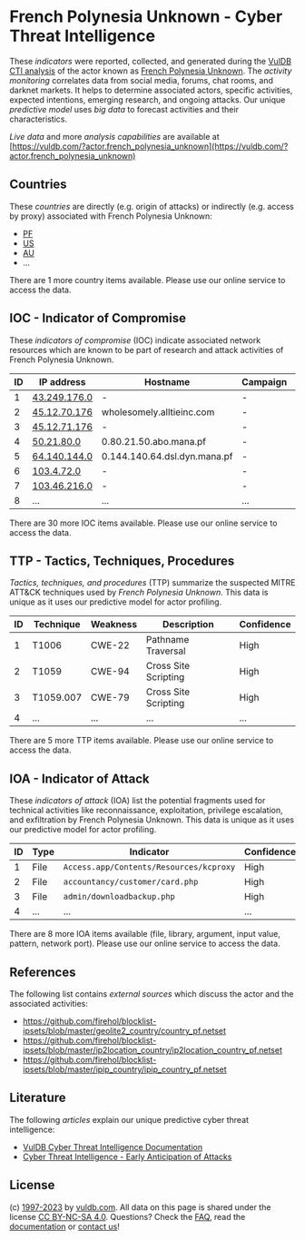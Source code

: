 # French Polynesia Unknown - Cyber Threat Intelligence

These _indicators_ were reported, collected, and generated during the [VulDB CTI analysis](https://vuldb.com/?kb.cti) of the actor known as [French Polynesia Unknown](https://vuldb.com/?actor.french_polynesia_unknown). The _activity monitoring_ correlates data from social media, forums, chat rooms, and darknet markets. It helps to determine associated actors, specific activities, expected intentions, emerging research, and ongoing attacks. Our unique _predictive model_ uses _big data_ to forecast activities and their characteristics.

_Live data_ and more _analysis capabilities_ are available at [https://vuldb.com/?actor.french_polynesia_unknown](https://vuldb.com/?actor.french_polynesia_unknown)

## Countries

These _countries_ are directly (e.g. origin of attacks) or indirectly (e.g. access by proxy) associated with French Polynesia Unknown:

* [PF](https://vuldb.com/?country.pf)
* [US](https://vuldb.com/?country.us)
* [AU](https://vuldb.com/?country.au)
* ...

There are 1 more country items available. Please use our online service to access the data.

## IOC - Indicator of Compromise

These _indicators of compromise_ (IOC) indicate associated network resources which are known to be part of research and attack activities of French Polynesia Unknown.

ID | IP address | Hostname | Campaign | Confidence
-- | ---------- | -------- | -------- | ----------
1 | [43.249.176.0](https://vuldb.com/?ip.43.249.176.0) | - | - | High
2 | [45.12.70.176](https://vuldb.com/?ip.45.12.70.176) | wholesomely.alltieinc.com | - | High
3 | [45.12.71.176](https://vuldb.com/?ip.45.12.71.176) | - | - | High
4 | [50.21.80.0](https://vuldb.com/?ip.50.21.80.0) | 0.80.21.50.abo.mana.pf | - | High
5 | [64.140.144.0](https://vuldb.com/?ip.64.140.144.0) | 0.144.140.64.dsl.dyn.mana.pf | - | High
6 | [103.4.72.0](https://vuldb.com/?ip.103.4.72.0) | - | - | High
7 | [103.46.216.0](https://vuldb.com/?ip.103.46.216.0) | - | - | High
8 | ... | ... | ... | ...

There are 30 more IOC items available. Please use our online service to access the data.

## TTP - Tactics, Techniques, Procedures

_Tactics, techniques, and procedures_ (TTP) summarize the suspected MITRE ATT&CK techniques used by _French Polynesia Unknown_. This data is unique as it uses our predictive model for actor profiling.

ID | Technique | Weakness | Description | Confidence
-- | --------- | -------- | ----------- | ----------
1 | T1006 | CWE-22 | Pathname Traversal | High
2 | T1059 | CWE-94 | Cross Site Scripting | High
3 | T1059.007 | CWE-79 | Cross Site Scripting | High
4 | ... | ... | ... | ...

There are 5 more TTP items available. Please use our online service to access the data.

## IOA - Indicator of Attack

These _indicators of attack_ (IOA) list the potential fragments used for technical activities like reconnaissance, exploitation, privilege escalation, and exfiltration by French Polynesia Unknown. This data is unique as it uses our predictive model for actor profiling.

ID | Type | Indicator | Confidence
-- | ---- | --------- | ----------
1 | File | `Access.app/Contents/Resources/kcproxy` | High
2 | File | `accountancy/customer/card.php` | High
3 | File | `admin/downloadbackup.php` | High
4 | ... | ... | ...

There are 8 more IOA items available (file, library, argument, input value, pattern, network port). Please use our online service to access the data.

## References

The following list contains _external sources_ which discuss the actor and the associated activities:

* https://github.com/firehol/blocklist-ipsets/blob/master/geolite2_country/country_pf.netset
* https://github.com/firehol/blocklist-ipsets/blob/master/ip2location_country/ip2location_country_pf.netset
* https://github.com/firehol/blocklist-ipsets/blob/master/ipip_country/ipip_country_pf.netset

## Literature

The following _articles_ explain our unique predictive cyber threat intelligence:

* [VulDB Cyber Threat Intelligence Documentation](https://vuldb.com/?kb.cti)
* [Cyber Threat Intelligence - Early Anticipation of Attacks](https://www.scip.ch/en/?labs.20201022)

## License

(c) [1997-2023](https://vuldb.com/?kb.changelog) by [vuldb.com](https://vuldb.com/?kb.about). All data on this page is shared under the license [CC BY-NC-SA 4.0](https://creativecommons.org/licenses/by-nc-sa/4.0/). Questions? Check the [FAQ](https://vuldb.com/?kb.faq), read the [documentation](https://vuldb.com/?kb) or [contact us](https://vuldb.com/?contact)!
